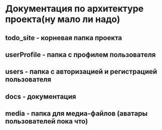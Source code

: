 # Документация по архитектуре проекта(ну мало ли надо)

## todo_site - корневая папка проекта 

## userProfile - папка с профилем пользователя 

## users - папка с авторизацией и регистрацией пользователя

## docs - документация

## media - папка для медиа-файлов (аватары пользователей пока что)